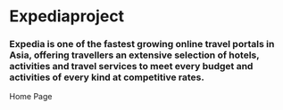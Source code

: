# Expediaproject
### Expedia is one of the fastest growing online travel portals in Asia, offering travellers an extensive selection of hotels, activities and travel services to meet every budget and activities of every kind at competitive rates.

Home Page













